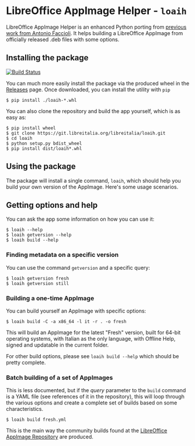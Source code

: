# LibreOffice AppImage Helper - `loaih` #

LibreOffice AppImage Helper is an enhanced Python porting from [previous work
from Antonio
Faccioli](https://github.com/antoniofaccioli/libreoffice-appimage). It helps
building a LibreOffice AppImage from officially released .deb files with some
options.

## Installing the package ##

[![Build Status](https://drone.libreitalia.org/api/badges/libreitalia/loaih/status.svg)](https://drone.libreitalia.org/libreitalia/loaih)

You can much more easily install the package via the produced wheel in the
[Releases](/libreitalia/loaih/releases/) page. Once downloaded, you can
install the utility with `pip`

    $ pip install ./loaih-*.whl

You can also clone the repository and build the app yourself, which is as easy
as:

    $ pip install wheel
    $ git clone https://git.libreitalia.org/libreitalia/loaih.git
    $ cd loaih
    $ python setup.py bdist_wheel
    $ pip install dist/loaih*.whl

## Using the package ##

The package will install a single command, `loaih`, which should help you
build your own version of the AppImage. Here's some usage scenarios.

## Getting options and help ##

You can ask the app some information on how you can use it:

    $ loaih --help
    $ loaih getversion --help
    $ loaih build --help

### Finding metadata on a specific version ###

You can use the command `getversion` and a specific query:

    $ loaih getversion fresh
    $ loaih getversion still

### Building a one-time AppImage ###

You can build yourself an AppImage with specific options:

    $ loaih build -C -a x86_64 -l it -r . -o fresh

This will build an AppImage for the latest "Fresh" version, built for 64-bit
operating systems, with Italian as the only language, with Offline Help,
signed and updatable in the current folder.

For other build options, please see `loaih build --help` which should be
pretty complete.

### Batch building of a set of AppImages ###

This is less documented, but if the *query* parameter to the `build` command
is a YAML file (see references of it in the repository), this will loop
through the various options and create a complete set of builds based on some
characteristics.

    $ loaih build fresh.yml

This is the main way the community builds found at the [LibreOffice AppImage
Repository](https://appimages.libreitalia.org) are produced.
